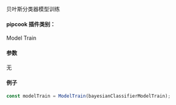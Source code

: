 贝叶斯分类器模型训练

<a name="klNlr"></a>
#### pipcook 插件类别：
Model Train

<a name="sk41c"></a>
#### 参数
无

<a name="h7WRB"></a>
#### 例子

```typescript
const modelTrain = ModelTrain(bayesianClassifierModelTrain);
```

